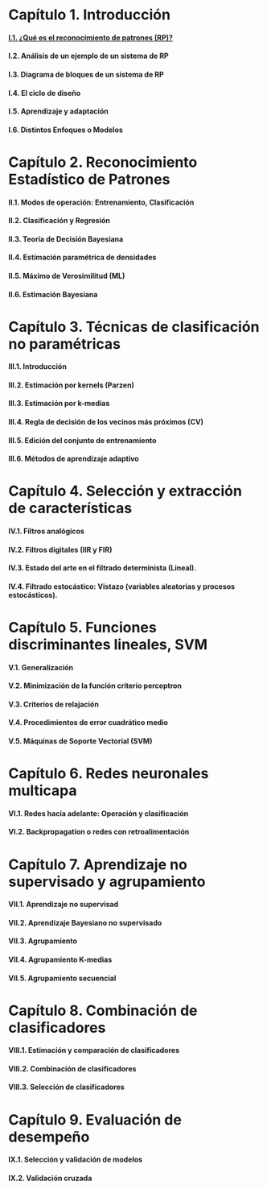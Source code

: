 # Capítulo 1. Introducción
#### [I.1. ¿Qué es el reconocimiento de patrones (RP)?](_posts/2025-01-31-Reconocimiento-de-patrones.md)
#### I.2. Análisis de un ejemplo de un sistema de RP
#### I.3. Diagrama de bloques de un sistema de RP
#### I.4. El ciclo de diseño
#### I.5. Aprendizaje y adaptación
#### I.6. Distintos Enfoques o Modelos

# Capítulo 2. Reconocimiento Estadístico de Patrones
#### II.1. Modos de operación: Entrenamiento, Clasificación
#### II.2. Clasificación y Regresión
#### II.3. Teoría de Decisión Bayesiana
#### II.4. Estimación paramétrica de densidades
#### II.5. Máximo de Verosimilitud (ML)
#### II.6. Estimación Bayesiana

# Capítulo 3. Técnicas de clasificación no paramétricas
#### III.1. Introducción
#### III.2. Estimación por kernels (Parzen)
#### III.3. Estimación por k-medias
#### III.4. Regla de decisión de los vecinos más próximos (CV)
#### III.5. Edición del conjunto de entrenamiento
#### III.6. Métodos de aprendizaje adaptivo

# Capítulo 4. Selección y extracción de características
#### IV.1. Filtros analógicos
#### IV.2. Filtros digitales (IIR y FIR)
#### IV.3. Estado del arte en el filtrado determinista (Lineal).
#### IV.4. Filtrado estocástico: Vistazo (variables aleatorias y procesos estocásticos).

# Capítulo 5. Funciones discriminantes lineales, SVM
#### V.1. Generalización
#### V.2. Minimización de la función criterio perceptron
#### V.3. Criterios de relajación
#### V.4. Procedimientos de error cuadrático medio
#### V.5. Máquinas de Soporte Vectorial (SVM)

# Capítulo 6. Redes neuronales multicapa
#### VI.1. Redes hacía adelante: Operación y clasificación
#### VI.2. Backpropagation o redes con retroalimentación

# Capítulo 7. Aprendizaje no supervisado y agrupamiento
#### VII.1. Aprendizaje no supervisad
#### VII.2. Aprendizaje Bayesiano no supervisado
#### VII.3. Agrupamiento
#### VII.4. Agrupamiento K-medias
#### VII.5. Agrupamiento secuencial

# Capítulo 8. Combinación de clasificadores
#### VIII.1. Estimación y comparación de clasificadores
#### VIII.2. Combinación de clasificadores
#### VIII.3. Selección de clasificadores

# Capítulo 9. Evaluación de desempeño
#### IX.1. Selección y validación de modelos
#### IX.2. Validación cruzada
